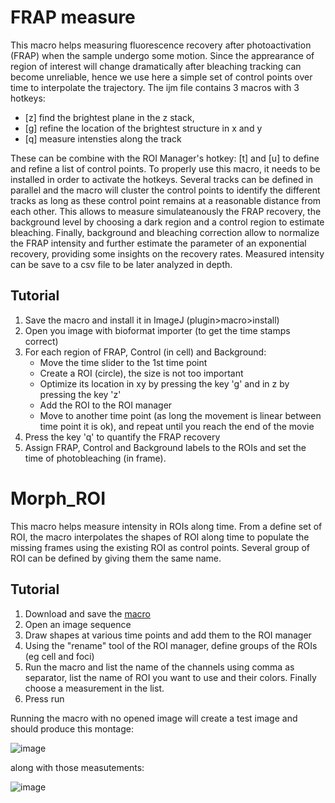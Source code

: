 # FRAP measure

This macro helps measuring fluorescence recovery after photoactivation (FRAP) when the sample undergo some motion. Since the apprearance of region of interest will change dramatically after bleaching tracking can become unreliable, hence we use here a simple set of control points over time to interpolate the trajectory. The ijm file contains 3 macros with 3 hotkeys:
- [z] find the brightest plane in the z stack, 
- [g] refine the location of the brightest structure in x and y
- [q] measure intensties along the track

These can be combine with the ROI Manager's hotkey: [t] and [u] to define and refine a list of control points. To properly use this macro, it needs to be installed in order to activate the hotkeys. Several tracks can be defined in parallel and the macro will cluster the control points to identify the different tracks as long as these control point remains at a reasonable distance from each other. This allows to measure simulateanously the FRAP recovery, the background level by choosing a dark region and a control region to estimate bleaching. Finally, background and bleaching correction allow to normalize the FRAP intensity and further estimate the parameter of an exponential recovery, providing some insights on the recovery rates. Measured intensity can be save to a csv file to be later analyzed in depth.



## Tutorial
1. Save the macro and install it in ImageJ (plugin>macro>install)
2. Open you image with bioformat importer (to get the time stamps correct)
3. For each region of FRAP, Control (in cell) and Background:
   - Move the time slider to the 1st time point
   - Create a ROI (circle), the size is not too important
   - Optimize its location in xy by pressing the key 'g' and in z by pressing the key 'z'
   - Add the ROI to the ROI manager
   - Move to another time point (as long the movement is linear between time point it is ok), and repeat until you reach the end of the movie
4. Press the key 'q' to quantify the FRAP recovery
5. Assign FRAP, Control and Background labels to the ROIs and set the time of photobleaching (in frame).

# Morph_ROI
This macro helps measure intensity in ROIs along time. From a define set of ROI, the macro interpolates the shapes of ROI along time to populate the missing frames using the existing ROI as control points. Several group of ROI can be defined by giving them the same name.

## Tutorial
1. Download and save the [macro](https://raw.githubusercontent.com/jboulanger/imagej-macro/main/FRAP_Measure/Morph_ROI.ijm)
2. Open an image sequence
3. Draw shapes at various time points and add them to the ROI manager
4. Using the "rename" tool of the ROI manager, define groups of the ROIs (eg cell and foci)
5. Run the macro and list the name of the channels using comma as separator, list the name of ROI you want to use and their colors. Finally choose a measurement in the list.
6. Press run

Running the macro with no opened image will create a test image and should produce this montage:

![image](https://user-images.githubusercontent.com/3415561/184339037-7b90ced4-c9e9-4b6a-834c-ee6b32a30bc0.png)

along with those measutements:

![image](https://user-images.githubusercontent.com/3415561/184339208-e6e5b23a-fb6f-46c5-baac-4d8c9fa67611.png)

